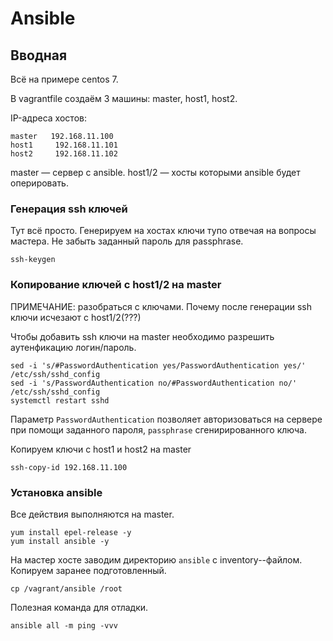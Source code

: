 # Ansible

## Вводная

Всё на примере centos 7.

В vagrantfile создаём 3 машины: master, host1, host2.

IP-адреса хостов:
```console
master   192.168.11.100
host1     192.168.11.101
host2     192.168.11.102
```
master — сервер с ansible.
host1/2 — хосты которыми ansible будет оперировать.

### Генерация ssh ключей

Тут всё просто. Генерируем на хостах ключи тупо отвечая на вопросы мастера. Не забыть заданный пароль для passphrase.

```console
ssh-keygen
```
### Копирование ключей с host1/2 на master

ПРИМЕЧАНИЕ: разобраться с ключами. Почему после генерации ssh ключи исчезают с host1/2(???)

Чтобы добавить ssh ключи на master необходимо разрешить аутенфикацию логин/пароль.
```console
sed -i 's/#PasswordAuthentication yes/PasswordAuthentication yes/' /etc/ssh/sshd_config
sed -i 's/PasswordAuthentication no/#PasswordAuthentication no/' /etc/ssh/sshd_config
systemctl restart sshd
```
Параметр `PasswordAuthentication` позволяет авторизоваться на сервере при помощи заданного пароля, `passphrase` сгенирированного ключа.

Копируем ключи с host1 и host2 на master
```console
ssh-copy-id 192.168.11.100
```
### Установка ansible

Все действия выполняются на master.
```console
yum install epel-release -y
yum install ansible -y
```
На мастер хосте заводим директорию `ansible` с inventory--файлом. Копируем заранее подготовленный.

```console
cp /vagrant/ansible /root
```

Полезная команда для отладки.
```console
ansible all -m ping -vvv
```
